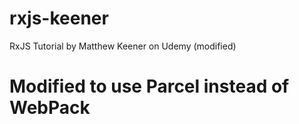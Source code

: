 # rxjs-keener

RxJS Tutorial by Matthew Keener on Udemy (modified)

# Modified to use Parcel instead of WebPack
